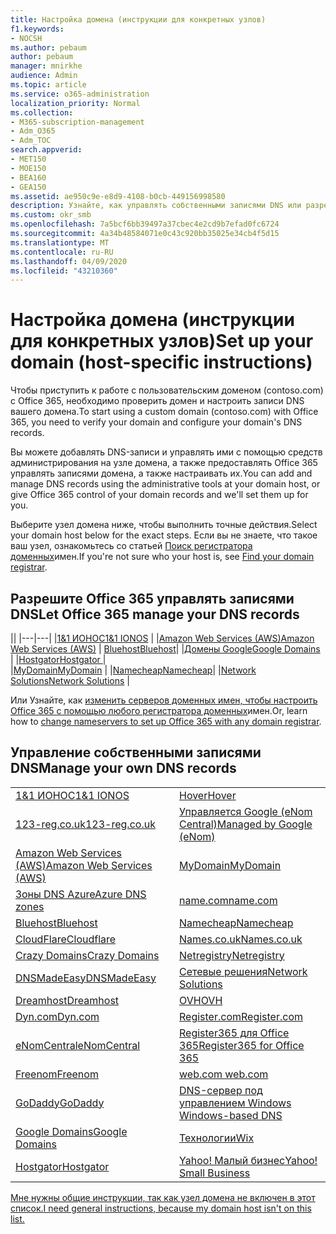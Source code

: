```yaml
---
title: Настройка домена (инструкции для конкретных узлов)
f1.keywords:
- NOCSH
ms.author: pebaum
author: pebaum
manager: mnirkhe
audience: Admin
ms.topic: article
ms.service: o365-administration
localization_priority: Normal
ms.collection:
- M365-subscription-management
- Adm_O365
- Adm_TOC
search.appverid:
- MET150
- MOE150
- BEA160
- GEA150
ms.assetid: ae950c9e-e8d9-4108-b0cb-449156998580
description: Узнайте, как управлять собственными записями DNS или разрешать Office 365 управлять своими записями DNS.
ms.custom: okr_smb
ms.openlocfilehash: 7a5bcf6bb39497a37cbec4e2cd9b7efad0fc6724
ms.sourcegitcommit: 4a34b48584071e0c43c920bb35025e34cb4f5d15
ms.translationtype: MT
ms.contentlocale: ru-RU
ms.lasthandoff: 04/09/2020
ms.locfileid: "43210360"
---
```

# <a name="set-up-your-domain-host-specific-instructions"></a><span data-ttu-id="e1738-103">Настройка домена (инструкции для конкретных узлов)</span><span class="sxs-lookup"><span data-stu-id="e1738-103">Set up your domain (host-specific instructions)</span></span>

<span data-ttu-id="e1738-104">Чтобы приступить к работе с пользовательским доменом (contoso.com) с Office 365, необходимо проверить домен и настроить записи DNS вашего домена.</span><span class="sxs-lookup"><span data-stu-id="e1738-104">To start using a custom domain (contoso.com) with Office 365, you need to verify your domain and configure your domain's DNS records.</span></span> 
  
<span data-ttu-id="e1738-105">Вы можете добавлять DNS-записи и управлять ими с помощью средств администрирования на узле домена, а также предоставлять Office 365 управлять записями домена, а также настраивать их.</span><span class="sxs-lookup"><span data-stu-id="e1738-105">You can add and manage DNS records using the administrative tools at your domain host, or give Office 365 control of your domain records and we'll set them up for you.</span></span>
  
<span data-ttu-id="e1738-106">Выберите узел домена ниже, чтобы выполнить точные действия.</span><span class="sxs-lookup"><span data-stu-id="e1738-106">Select your domain host below for the exact steps.</span></span> <span data-ttu-id="e1738-107">Если вы не знаете, что такое ваш узел, ознакомьтесь со статьей [Поиск регистратора доменных](find-your-domain-registrar.md)имен.</span><span class="sxs-lookup"><span data-stu-id="e1738-107">If you're not sure who your host is, see [Find your domain registrar](find-your-domain-registrar.md).</span></span>
  

## <a name="let-office-365-manage-your-dns-records"></a><span data-ttu-id="e1738-108">Разрешите Office 365 управлять записями DNS</span><span class="sxs-lookup"><span data-stu-id="e1738-108">Let Office 365 manage your DNS records</span></span>

||
|---|---|
|[<span data-ttu-id="e1738-109">1&1 ИОНОС</span><span class="sxs-lookup"><span data-stu-id="e1738-109">1&1 IONOS</span></span>](../dns/change-nameservers-at-1-1-internet.md) |
|[<span data-ttu-id="e1738-110">Amazon Web Services (AWS)</span><span class="sxs-lookup"><span data-stu-id="e1738-110">Amazon Web Services (AWS)</span></span>](../dns/change-nameservers-at-aws.md) |
 [<span data-ttu-id="e1738-111">Bluehost</span><span class="sxs-lookup"><span data-stu-id="e1738-111">Bluehost</span></span>](../dns/change-nameservers-at-bluehost.md)|
|[<span data-ttu-id="e1738-112">Домены Google</span><span class="sxs-lookup"><span data-stu-id="e1738-112">Google   Domains</span></span>](../dns/change-nameservers-at-google-domains.md) |
|[<span data-ttu-id="e1738-113">Hostgator</span><span class="sxs-lookup"><span data-stu-id="e1738-113">Hostgator   </span></span>](../dns/change-nameservers-at-hostgator.md)  |  
|[<span data-ttu-id="e1738-114">MyDomain</span><span class="sxs-lookup"><span data-stu-id="e1738-114">MyDomain</span></span>](../dns/change-nameservers-at-mydomain.md) | 
|[<span data-ttu-id="e1738-115">Namecheap</span><span class="sxs-lookup"><span data-stu-id="e1738-115">Namecheap</span></span>](../dns/change-nameservers-at-namecheap.md)|
|[<span data-ttu-id="e1738-116">Network Solutions</span><span class="sxs-lookup"><span data-stu-id="e1738-116">Network Solutions</span></span>](../dns/change-nameservers-at-network-solutions.md) |  

<span data-ttu-id="e1738-117">Или Узнайте, как [изменить серверов доменных имен, чтобы настроить Office 365 с помощью любого регистратора доменных](change-nameservers-at-any-domain-registrar.md)имен.</span><span class="sxs-lookup"><span data-stu-id="e1738-117">Or, learn how to [change nameservers to set up Office 365 with any domain registrar](change-nameservers-at-any-domain-registrar.md).</span></span>

## <a name="manage-your-own-dns-records"></a><span data-ttu-id="e1738-118">Управление собственными записями DNS</span><span class="sxs-lookup"><span data-stu-id="e1738-118">Manage your own DNS records</span></span>

|                           |                          |
|---------------------------|--------------------------|
| [<span data-ttu-id="e1738-119">1&1 ИОНОС</span><span class="sxs-lookup"><span data-stu-id="e1738-119">1&1 IONOS</span></span>](../dns/create-dns-records-at-1-1-internet.md) | [<span data-ttu-id="e1738-120">Hover</span><span class="sxs-lookup"><span data-stu-id="e1738-120">Hover</span></span>](../dns/create-dns-records-at-hover.md) |
| [<span data-ttu-id="e1738-121">123-reg.co.uk</span><span class="sxs-lookup"><span data-stu-id="e1738-121">123-reg.co.uk</span></span>](../dns/create-dns-records-at-123-reg-co-uk.md) | [<span data-ttu-id="e1738-122">Управляется Google (eNom Central)</span><span class="sxs-lookup"><span data-stu-id="e1738-122">Managed   by Google (eNom)</span></span>](../dns/create-dns-records-for-domain-managed-by-google-enom.md)|
| [<span data-ttu-id="e1738-123">Amazon Web Services (AWS)</span><span class="sxs-lookup"><span data-stu-id="e1738-123">Amazon Web Services (AWS)</span></span>](../dns/create-dns-records-at-aws.md) | [<span data-ttu-id="e1738-124">MyDomain</span><span class="sxs-lookup"><span data-stu-id="e1738-124">MyDomain</span></span>](../dns/create-dns-records-at-mydomain.md) |
| [<span data-ttu-id="e1738-125">Зоны DNS Azure</span><span class="sxs-lookup"><span data-stu-id="e1738-125">Azure DNS zones</span></span>](../dns/create-dns-records-for-azure-dns-zones.md) | [<span data-ttu-id="e1738-126">name.com</span><span class="sxs-lookup"><span data-stu-id="e1738-126">name.com</span></span>](../dns/create-dns-records-at-name-com.md) |
| [<span data-ttu-id="e1738-127">Bluehost</span><span class="sxs-lookup"><span data-stu-id="e1738-127">Bluehost</span></span>](../dns/create-dns-records-at-bluehost.md) | [<span data-ttu-id="e1738-128">Namecheap</span><span class="sxs-lookup"><span data-stu-id="e1738-128">Namecheap</span></span>](../dns/create-dns-records-at-namecheap.md)|
| [<span data-ttu-id="e1738-129">CloudFlare</span><span class="sxs-lookup"><span data-stu-id="e1738-129">Cloudflare</span></span>](../dns/create-dns-records-at-cloudflare.md)| [<span data-ttu-id="e1738-130">Names.co.uk</span><span class="sxs-lookup"><span data-stu-id="e1738-130">Names.co.uk</span></span>](../dns/create-dns-records-at-names-co-uk.md) |
|  [<span data-ttu-id="e1738-131">Crazy Domains</span><span class="sxs-lookup"><span data-stu-id="e1738-131">Crazy Domains</span></span>](../dns/create-dns-records-at-crazy-domains.md)| [<span data-ttu-id="e1738-132">Netregistry</span><span class="sxs-lookup"><span data-stu-id="e1738-132">Netregistry</span></span>](../dns/create-dns-records-at-netregistry.md) |
|[<span data-ttu-id="e1738-133">DNSMadeEasy</span><span class="sxs-lookup"><span data-stu-id="e1738-133">DNSMadeEasy</span></span>](../dns/create-dns-records-at-dnsmadeeasy.md) | [<span data-ttu-id="e1738-134">Сетевые решения</span><span class="sxs-lookup"><span data-stu-id="e1738-134">Network   Solutions</span></span>](../dns/create-dns-records-at-network-solutions.md) |
|[<span data-ttu-id="e1738-135">Dreamhost</span><span class="sxs-lookup"><span data-stu-id="e1738-135">Dreamhost</span></span>](../dns/create-dns-records-at-dreamhost.md)  | [<span data-ttu-id="e1738-136">OVH</span><span class="sxs-lookup"><span data-stu-id="e1738-136">OVH</span></span>](../dns/create-dns-records-at-ovh.md) |
|  [<span data-ttu-id="e1738-137">Dyn.com</span><span class="sxs-lookup"><span data-stu-id="e1738-137">Dyn.com</span></span>](../dns/create-dns-records-at-dyn-com.md) | [<span data-ttu-id="e1738-138">Register.com</span><span class="sxs-lookup"><span data-stu-id="e1738-138">Register.com</span></span>](../dns/create-dns-records-at-register-com.md) |
| [<span data-ttu-id="e1738-139">eNomCentral</span><span class="sxs-lookup"><span data-stu-id="e1738-139">eNomCentral</span></span>](../dns/create-dns-records-at-enomcentral.md)| [<span data-ttu-id="e1738-140">Register365 для Office 365</span><span class="sxs-lookup"><span data-stu-id="e1738-140">Register365 for Office 365</span></span>](../dns/create-dns-records-at-register365.md)  |
| [<span data-ttu-id="e1738-141">Freenom</span><span class="sxs-lookup"><span data-stu-id="e1738-141">Freenom</span></span>](../dns/create-dns-records-at-freenom.md) | [<span data-ttu-id="e1738-142">web.com</span><span class="sxs-lookup"><span data-stu-id="e1738-142"> web.com </span></span>](../dns/create-dns-records-at-web-com.md)|
|[<span data-ttu-id="e1738-143">GoDaddy</span><span class="sxs-lookup"><span data-stu-id="e1738-143">GoDaddy</span></span>](../dns/create-dns-records-at-godaddy.md)|[<span data-ttu-id="e1738-144">DNS-сервер под управлением Windows</span><span class="sxs-lookup"><span data-stu-id="e1738-144"> Windows-based DNS</span></span>](../dns/create-dns-records-using-windows-based-dns.md)   |
| [<span data-ttu-id="e1738-145">Google Domains</span><span class="sxs-lookup"><span data-stu-id="e1738-145">Google Domains</span></span>](../dns/create-dns-records-at-google-domains.md) |[<span data-ttu-id="e1738-146">Технологии</span><span class="sxs-lookup"><span data-stu-id="e1738-146">Wix</span></span>](../dns/create-dns-records-at-wix.md) |
|[<span data-ttu-id="e1738-147">Hostgator</span><span class="sxs-lookup"><span data-stu-id="e1738-147">Hostgator</span></span>](../dns/create-dns-records-at-hostgator.md)  | [<span data-ttu-id="e1738-148">Yahoo!   Малый бизнес</span><span class="sxs-lookup"><span data-stu-id="e1738-148">Yahoo!   Small Business</span></span>](../dns/create-dns-records-at-yahoo-small-business.md)  |

[<span data-ttu-id="e1738-149">Мне нужны общие инструкции, так как узел домена не включен в этот список.</span><span class="sxs-lookup"><span data-stu-id="e1738-149">I need general instructions, because my domain host isn't on this list. </span></span>](create-dns-records-at-any-dns-hosting-provider.md)
   

